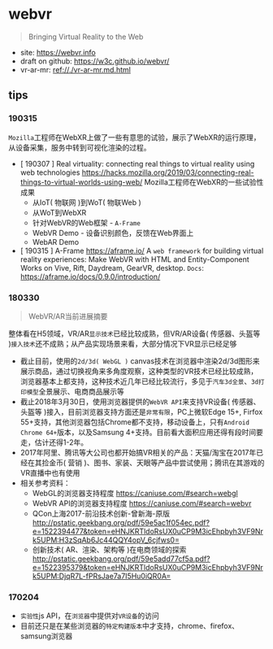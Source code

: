 # webvr

> Bringing Virtual Reality to the Web

* site: <https://webvr.info>
* draft on github: <https://w3c.github.io/webvr/>
* vr-ar-mr: <ref://./vr-ar-mr.md.html>

## tips

### 190315

`Mozilla`工程师在WebXR上做了一些有意思的试验，展示了WebXR的运行原理，从设备采集，服务中转到可视化渲染的过程。

* [ 190307 ] Real virtuality: connecting real things to virtual reality using web technologies <https://hacks.mozilla.org/2019/03/connecting-real-things-to-virtual-worlds-using-web/> Mozilla工程师在WebXR的一些试验性成果
    * 从IoT( 物联网 )到WoT( 物联Web )
    * 从WoT到WebXR
    * 针对WebVR的Web框架 - `A-Frame`
    * WebVR Demo - 设备识别颜色，反馈在Web界面上
    * WebAR Demo  
* [ 190315 ] A-Frame <https://aframe.io/> A `web framework` for building virtual reality experiences: Make WebVR with HTML and Entity-Component Works on Vive, Rift, Daydream, GearVR, desktop. `Docs`: <https://aframe.io/docs/0.9.0/introduction/>



### 180330

> WebVR/AR当前进展摘要

整体看在H5领域，VR/AR`显示技术`已经比较成熟，但VR/AR设备( 传感器、头盔等 )`接入技术`还不成熟；从产品实现场景来看，大部分情况下VR显示已经足够 

* 截止目前，使用的`2d/3d( WebGL )` canvas技术在浏览器中渲染2d/3d图形来展示商品，通过切换视角来多角度观察，这种类型的VR技术已经比较成熟，浏览器基本上都支持，这种技术近几年已经比较流行，多见于`汽车3d全景`、`3d打印模型`全景展示、电商商品展示等
* 截止2018年3月30日，使用浏览器提供的`WebVR API`来支持VR设备( 传感器、头盔等 )接入，目前浏览器支持方面还是`非常有限`，PC上微软Edge 15+, Firfox 55+支持，其他浏览器包括Chrome都不支持，移动设备上，只有`Android Chrome 64+`版本，以及Samsung 4+支持。目前看大面积应用还得有段时间要走，估计还得1-2年。
* 2017年阿里、腾讯等大公司也都开始搞VR相关的产品：天猫/淘宝在2017年已经在其捡金币( 营销 )、图书、家装、天眼等产品中尝试使用；腾讯在其游戏的VR直播中也有使用
* 相关参考资料：
    * WebGL的浏览器支持程度 <https://caniuse.com/#search=webgl>
    * WebVR API的浏览器支持程度 <https://caniuse.com/#search=webvr>
    * QCon上海2017-前沿技术创新-曾新海-原版 <http://pstatic.geekbang.org/pdf/59e5ac1f054ec.pdf?e=1522394477&token=eHNJKRTldoRsUX0uCP9M3icEhpbyh3VF9Nrk5UPM:H3zSqAb6Jc44QQY4opV_6cjfws0=>
    * 创新技术( AR、渲染、架构等 )在电商领域的探索 <http://pstatic.geekbang.org/pdf/59e5add77cf5a.pdf?e=1522395379&token=eHNJKRTldoRsUX0uCP9M3icEhpbyh3VF9Nrk5UPM:DjqR7L-fPRsJae7a7I5Hu0iQR0A=>



### 170204

* `实验性`js API，在`浏览器`中提供对`VR设备`的访问
* 目前还只是在某些浏览器的`特定构建版本`中才支持，chrome、firefox、samsung浏览器

